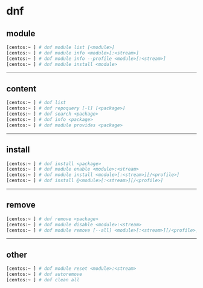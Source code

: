 # dnf


## module

```bash
[centos:~ ] # dnf module list [<module>]
[centos:~ ] # dnf module info <module>[:<stream>]
[centos:~ ] # dnf module info --profile <module>[:<stream>]
[centos:~ ] # dnf module install <module>
```


---

## content

```bash
[centos:~ ] # dnf list
[centos:~ ] # dnf repoquery [-l] [<package>]
[centos:~ ] # dnf search <package>
[centos:~ ] # dnf info <package>
[centos:~ ] # dnf module provides <package>
```


---

## install

```bash
[centos:~ ] # dnf install <package>
[centos:~ ] # dnf module enable <module>:<stream>
[centos:~ ] # dnf module install <module>[:<stream>][/<profile>]
[centos:~ ] # dnf install @<module>[:<stream>][/<profile>]
```


---

## remove

```bash
[centos:~ ] # dnf remove <package>
[centos:~ ] # dnf module disable <module>:<stream>
[centos:~ ] # dnf module remove [--all] <module>[:<stream>][/<profile>]
```


---

## other

```bash
[centos:~ ] # dnf module reset <module>:<stream>
[centos:~ ] # dnf autoremove
[centos:~ ] # dnf clean all
```
